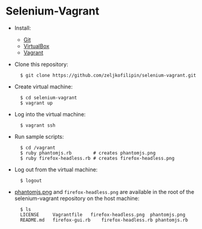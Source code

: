 # Selenium-Vagrant

- Install:
  - [Git](http://git-scm.com/)
  - [VirtualBox](https://www.virtualbox.org/)
  - [Vagrant](https://www.vagrantup.com/)

- Clone this repository:

        $ git clone https://github.com/zeljkofilipin/selenium-vagrant.git

- Create virtual machine:

        $ cd selenium-vagrant
        $ vagrant up

- Log into the virtual machine:

        $ vagrant ssh

- Run sample scripts:

        $ cd /vagrant
        $ ruby phantomjs.rb        # creates phantomjs.png
        $ ruby firefox-headless.rb # creates firefox-headless.png

- Log out from the virtual machine:

        $ logout

- [phantomjs.png](phantomjs-sample.png) and `firefox-headless.png` are available in the root of the
  selenium-vagrant repository on the host machine:

        $ ls
        LICENSE     Vagrantfile   firefox-headless.png  phantomjs.png
        README.md   firefox-gui.rb    firefox-headless.rb phantomjs.rb
